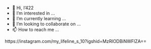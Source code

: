 - 👋 Hi, I’422
- 👀 I’m interested in ...
- 🌱 I’m currently learning ...
- 💞️ I’m looking to collaborate on ...
- 📫 How to reach me ...

<!---
Sonatanmurmu/Sonatanmurmu is a ✨ special ✨ repository because its `README.md` (this file) appears on your GitHub profile.
You can click the Preview link to take a look at your changes.
--->https://instagram.com/my_lifeline_s_10?igshid=MzRlODBiNWFlZA==
